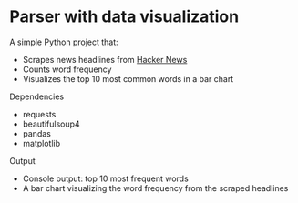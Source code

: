 # Parser with data visualization

A simple Python project that:

- Scrapes news headlines from [Hacker News](https://news.ycombinator.com)
- Counts word frequency
- Visualizes the top 10 most common words in a bar chart

Dependencies

- requests
- beautifulsoup4
- pandas
- matplotlib

Output

- Console output: top 10 most frequent words
- A bar chart visualizing the word frequency from the scraped headlines


